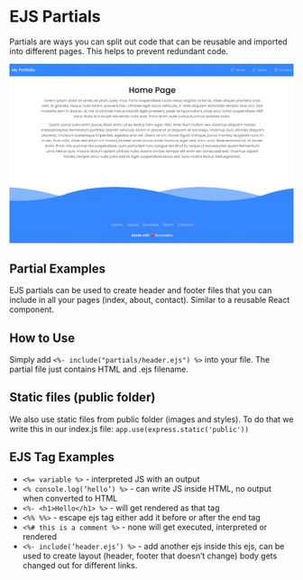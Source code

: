 # EJS Partials

Partials are ways you can split out code that can be reusable and imported into different pages. This helps to prevent redundant code.

![Partials Project](partials.png)

## Partial Examples

EJS partials can be used to create header and footer files that you can include in all your pages (index, about, contact). Similar to a reusable React component.

## How to Use

Simply add `<%- include("partials/header.ejs") %>` into your file. The partial file just contains HTML and .ejs filename.

## Static files (public folder)

We also use static files from public folder (images and styles). To do that we write this in our index.js file: `app.use(express.static('public'))`

## EJS Tag Examples

- `<%= variable %>`  - interpreted JS with an output
- `<% console.log(’hello’) %>` - can write JS inside HTML, no output when converted to HTML
- `<%- <h1>Hello</h1> %>` - will get rendered as that tag
- `<%% %%>` - escape ejs tag either add it before or after the end tag
- `<%# this is a comment %>` - none will get executed, interpreted or rendered
- `<%- include(’header.ejs’) %>` - add another ejs inside this ejs, can be used to create layout (header, footer that doesn’t change) body gets changed out for different links.
